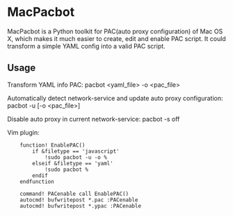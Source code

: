 # MacPacbot

MacPacbot is a Python toolkit for PAC(auto proxy configuration) of Mac OS X, which makes it much easier to create, edit and enable PAC script.
It could transform a simple YAML config into a valid PAC script. 

## Usage

Transform YAML info PAC:
    pacbot <yaml_file> -o <pac_file>

Automatically detect network-service and update auto proxy configuration:
    pacbot -u [-o <pac_file>]

Disable auto proxy in current network-service:
    pacbot -s off

Vim plugin:
```vim
    function! EnablePAC()
        if &filetype == 'javascript'
            !sudo pacbot -u -o %
        elseif &filetype == 'yaml'
            !sudo pacbot %
        endif
    endfunction

    command! PACenable call EnablePAC() 
    autocmd! bufwritepost *.pac :PACenable
    autocmd! bufwritepost *.ypac :PACenable
```
